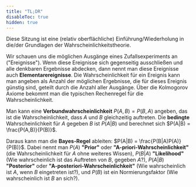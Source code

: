 ```yaml
---
title: "TL;DR"
disableToc: true
hidden: true
---
```



Diese Sitzung ist eine (relativ oberflächliche) Einführung/Wiederholung in die/der
Grundlagen der Wahrscheinlichkeitstheorie.

Wir schauen uns die möglichen Ausgänge eines Zufallsexperiments an ("Ereignisse").
Wenn diese Ereignisse sich gegenseitig ausschließen und alle denkbaren Ergebnisse
abdecken, dann nennt man diese Ereignisse auch **Elementarereignisse**. Die
Wahrscheinlichkeit für ein Ereignis kann man angeben als Anzahl der möglichen
Ergebnisse, die für dieses Ereignis günstig sind, geteilt durch die Anzahl aller
Ausgänge. Über die Kolmogorov Axiome bekommt man die typischen Rechenregel für
die Wahrscheinlichkeit.

Man kann eine **Verbundwahrscheinlichkeit** $P(A,B) = P(B,A)$ angeben, das ist
die Wahrscheinlichkeit, dass $A$ und $B$ gleichzeitig auftreten. Die **bedingte**
Wahrscheinlichkeit für $A$ gegeben $B$ ist $P(A|B)$ und berechnet sich
$P(A|B) = \frac{P(A,B)}{P(B)}$.

Daraus kann man die **Bayes-Regel** ableiten: $P(A|B) = \frac{P(B|A)P(A)}{P(B)}$.
Dabei nennt man $P(A)$ **"Prior"** oder **"A-priori-Wahrscheinlichkeit"** (die
Wahrscheinlichkeit für $A$ ohne weiteres Wissen), $P(B|A)$ **"Likelihood"** (Wie
wahrscheinlich ist das Auftreten von $B$, gegeben $A$?), $P(A|B)$ **"Posterior"**
oder **"A-posteriori-Wahrscheinlichkeit"** (Wie wahrscheinlich ist $A$, wenn $B$
eingetreten ist?), und $P(B)$ ist ein Normierungsfaktor (Wie wahrscheinlich ist
$B$ an sich?).
